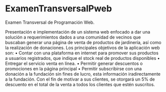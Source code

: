 # ExamenTransversalPweb

Examen Transversal de Programación Web.

Presentación e implementación de un sistema web enfocado a dar una solución a requerimientos dados a una comunidad de vecinos que buscaban generar una página de venta de productos de jardinería, así como la realización de donaciones.
Los principales objetivos de la aplicación web son:
• Contar con una plataforma en internet para promover sus productos a usuarios registrados, que indique el stock real de productos disponibles
• Entregar el servicio venta en línea.
• Permitir generar descuentos o promociones en la página principal
• Permitir subscribirse con una donación a la fundación sin fines de lucro, esta información iradirectamente a la fundación. Con el fin de motivar a sus clientes, se otorgará un 5% de descuento en el total de la venta a todos los clientes que estén suscritos.



